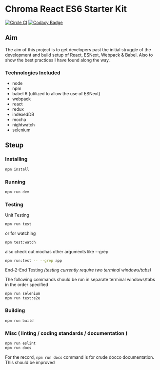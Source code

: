 # Chroma React ES6 Starter Kit
[![Circle CI](https://circleci.com/gh/chromasports/chroma-react-es6-starter.svg?style=svg)](https://circleci.com/gh/chromasports/chroma-react-es6-starter)
[![Codacy Badge](https://api.codacy.com/project/badge/grade/250965feb9f74c8e8bd5c7db28f125d8)](https://www.codacy.com)
## Aim

The aim of this project is to get developers past the initial struggle of the development and build setup of React, ESNext, Webpack & Babel. Also to show the best practices I have found along the way.

### Technologies Included
* node
* npm
* babel 6 (utilized to allow the use of ESNext)
* webpack
* react
* redux
* indexedDB
* mocha
* nightwatch
* selenium

## Steup

### Installing

```bash
npm install
```

### Running

```bash
npm run dev
```

### Testing

Unit Testing

```bash
npm run test
```
or for watching
```bash
npm test:watch
```
also check out mochas other arguments like --grep
```bash
npm run:test -- --grep app
```

End-2-End Testing
*(testing currently require two terminal windows/tabs)*

The following commands should be run in separate terminal windows/tabs in the order specified

```bash
npm run selenium
npm run test:e2e
```

### Building
```bash
npm run build
```

### Misc ( linting / coding standards / documentation )
```bash
npm run eslint
npm run docs
```

For the record, `npm run docs` command is for crude docco documentation. This should be improved
